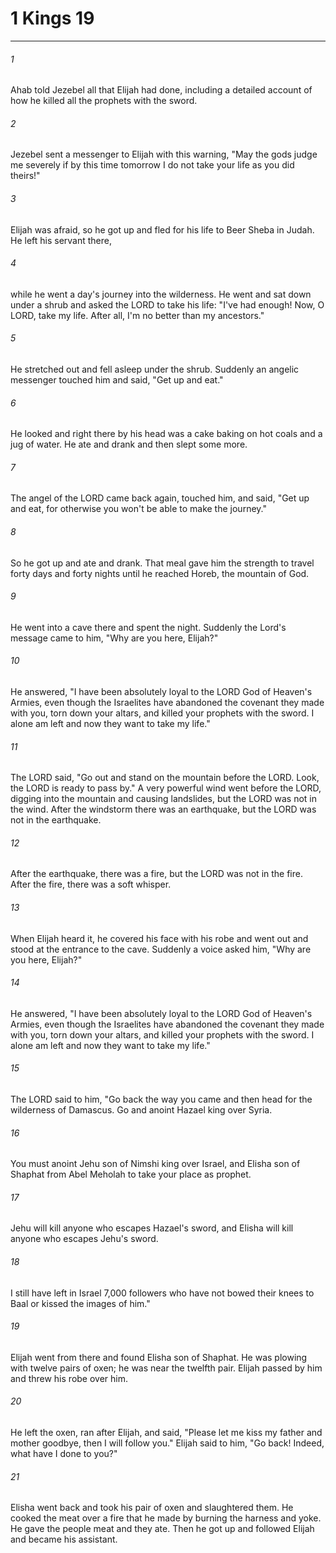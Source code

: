 # 1 Kings 19
***



###### 1 
Ahab told Jezebel all that Elijah had done, including a detailed account of how he killed all the prophets with the sword. 

###### 2 
Jezebel sent a messenger to Elijah with this warning, "May the gods judge me severely if by this time tomorrow I do not take your life as you did theirs!" 

###### 3 
Elijah was afraid, so he got up and fled for his life to Beer Sheba in Judah. He left his servant there, 

###### 4 
while he went a day's journey into the wilderness. He went and sat down under a shrub and asked the LORD to take his life: "I've had enough! Now, O LORD, take my life. After all, I'm no better than my ancestors." 

###### 5 
He stretched out and fell asleep under the shrub. Suddenly an angelic messenger touched him and said, "Get up and eat." 

###### 6 
He looked and right there by his head was a cake baking on hot coals and a jug of water. He ate and drank and then slept some more. 

###### 7 
The angel of the LORD came back again, touched him, and said, "Get up and eat, for otherwise you won't be able to make the journey." 

###### 8 
So he got up and ate and drank. That meal gave him the strength to travel forty days and forty nights until he reached Horeb, the mountain of God. 

###### 9 
He went into a cave there and spent the night. Suddenly the Lord's message came to him, "Why are you here, Elijah?" 

###### 10 
He answered, "I have been absolutely loyal to the LORD God of Heaven's Armies, even though the Israelites have abandoned the covenant they made with you, torn down your altars, and killed your prophets with the sword. I alone am left and now they want to take my life." 

###### 11 
The LORD said, "Go out and stand on the mountain before the LORD. Look, the LORD is ready to pass by." A very powerful wind went before the LORD, digging into the mountain and causing landslides, but the LORD was not in the wind. After the windstorm there was an earthquake, but the LORD was not in the earthquake. 

###### 12 
After the earthquake, there was a fire, but the LORD was not in the fire. After the fire, there was a soft whisper. 

###### 13 
When Elijah heard it, he covered his face with his robe and went out and stood at the entrance to the cave. Suddenly a voice asked him, "Why are you here, Elijah?" 

###### 14 
He answered, "I have been absolutely loyal to the LORD God of Heaven's Armies, even though the Israelites have abandoned the covenant they made with you, torn down your altars, and killed your prophets with the sword. I alone am left and now they want to take my life." 

###### 15 
The LORD said to him, "Go back the way you came and then head for the wilderness of Damascus. Go and anoint Hazael king over Syria. 

###### 16 
You must anoint Jehu son of Nimshi king over Israel, and Elisha son of Shaphat from Abel Meholah to take your place as prophet. 

###### 17 
Jehu will kill anyone who escapes Hazael's sword, and Elisha will kill anyone who escapes Jehu's sword. 

###### 18 
I still have left in Israel 7,000 followers who have not bowed their knees to Baal or kissed the images of him." 

###### 19 
Elijah went from there and found Elisha son of Shaphat. He was plowing with twelve pairs of oxen; he was near the twelfth pair. Elijah passed by him and threw his robe over him. 

###### 20 
He left the oxen, ran after Elijah, and said, "Please let me kiss my father and mother goodbye, then I will follow you." Elijah said to him, "Go back! Indeed, what have I done to you?" 

###### 21 
Elisha went back and took his pair of oxen and slaughtered them. He cooked the meat over a fire that he made by burning the harness and yoke. He gave the people meat and they ate. Then he got up and followed Elijah and became his assistant.
